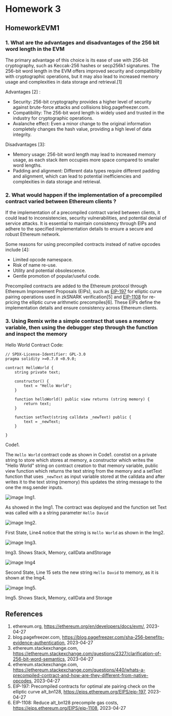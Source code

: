 # Homework 3

## HomeworkEVM1

### 1. What are the advantages and disadvantages of the 256 bit word length in the EVM

The primary advantage of this choice is its ease of use with 256-bit cryptography, such as Keccak-256 hashes or secp256k1 signatures. The 256-bit word length in the EVM offers improved security and compatibility with cryptographic operations, but it may also lead to increased memory usage and complexities in data storage and retrieval.[1]

Advantages [2] :

* Security: 256-bit cryptography provides a higher level of security against brute-force attacks and collisions blog.pagefreezer.com.
* Compatibility: The 256-bit word length is widely used and trusted in the industry for cryptographic operations.
* Avalanche effect: Even a minor change to the original information completely changes the hash value, providing a high level of data integrity.
    
Disadvantages [3]:

* Memory usage: 256-bit word length may lead to increased memory usage, as each stack item occupies more space compared to smaller word lengths.
* Padding and alignment: Different data types require different padding and alignment, which can lead to potential inefficiencies and complexities in data storage and retrieval.

### 2. What would happen if the implementation of a precompiled contract varied between Ethereum clients ?

If the implementation of a precompiled contract varied between clients, it could lead to inconsistencies, security vulnerabilities, and potential denial of service attacks. It is essential to maintain consistency through EIPs and adhere to the specified implementation details to ensure a secure and robust Ethereum network.

Some reasons for using precompiled contracts instead of native opcodes include [4]:

* Limited opcode namespace.
* Risk of name re-use.
* Utility and potential obsolescence.
* Gentle promotion of popular/useful code.

Precompiled contracts are added to the Ethereum protocol through Ethereum Improvement Proposals (EIPs), such as [EIP-197](https://eips.ethereum.org/EIPS/eip-197) for elliptic curve pairing operations used in zkSNARK verification[5] and [EIP-1108](https://eips.ethereum.org/EIPS/eip-1108) for re-pricing the elliptic curve arithmetic precompiles[6]. These EIPs define the implementation details and ensure consistency across Ethereum clients.

### 3. Using Remix write a simple contract that uses a memory variable, then using the debugger step through the function and inspect the memory

Hello World Contract Code:
```Solidity
// SPDX-License-Identifier: GPL-3.0
pragma solidity >=0.7.0 <0.9.0;

contract HelloWorld {
    string private text;

    constructor() {
        text = "Hello World";
    }

    function helloWorld() public view returns (string memory) {
        return text;
    }

    function setText(string calldata _newText) public {
        text = _newText;
    }

}
```
Code1.

The `Hello World` contract code as shown in Code1. constist on a private string to store which stores at memory, a constructor which writes the "Hello World" string on contract creation to that memory variable, public view function which returns the text string from the memory and a setText function that uses `_newText` as input variable stored at the  calldata and after writes it to the text string (memory) this updates the string message to the one the msg.sender inputs.

![image](https://user-images.githubusercontent.com/706259/234777522-eac44361-7779-4cb2-9e4c-0e1c1dc6e5ac.png)
Img1.

As showed in the Img1. The contract was deployed and the function set Text was called with a a string parameter `Hello David`

![image](https://user-images.githubusercontent.com/706259/234778795-d07e545e-c556-4642-a97c-000ee9ddba00.png)
Img2.

First State, Line4 notice that the string is `Hello World` as shown in the Img2.

![image](https://user-images.githubusercontent.com/706259/234780834-333eff41-1288-4a11-a8e8-a4341b515848.png)
Img3. 

Img3. Shows Stack, Memory, callData andStorage

![image](https://user-images.githubusercontent.com/706259/234779112-96a86ac6-d18a-40c6-a525-3f3c4d9d382f.png)
Img4

Second State, Line 15 sets the new string `Hello David` to memory, as it is shown at the Img4.

![image](https://user-images.githubusercontent.com/706259/234780487-5c27064a-09cb-46a3-bba8-e080a81eeb22.png)
Img5. 

Img5. Shows Stack, Memory, callData and Storage

## References

1. ethereum.org, https://ethereum.org/en/developers/docs/evm/, 2023-04-27
2. blog.pagefreezer.com, https://blog.pagefreezer.com/sha-256-benefits-evidence-authentication, 2023-04-27
3. ethereum.stackexchange.com, https://ethereum.stackexchange.com/questions/2327/clarification-of-256-bit-word-semantics, 2023-04-27
4. ethereum.stackexchange.com, https://ethereum.stackexchange.com/questions/440/whats-a-precompiled-contract-and-how-are-they-different-from-native-opcodes, 2023-04-27
5. EIP-197: Precompiled contracts for optimal ate pairing check on the elliptic curve alt_bn128, https://eips.ethereum.org/EIPS/eip-197, 2023-04-27
6. EIP-1108: Reduce alt_bn128 precompile gas costs, https://eips.ethereum.org/EIPS/eip-1108, 2023-04-27  
